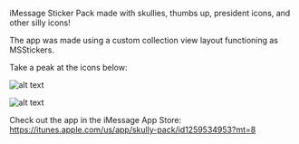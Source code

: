 iMessage Sticker Pack made with skullies, thumbs up, president icons, and other silly icons!

The app was made using a custom collection view layout functioning as MSStickers.

Take a peak at the icons below:

![alt text](https://d26dzxoao6i3hh.cloudfront.net/items/3i161f2J0M2B0w3n3V21/Simulator%20Screen%20Shot%20-%20iPhone%208%20Plus%20-%202017-11-28%20at%2012.35.12.png?v=098f4b43 "Expanded View 1")

![alt text](https://d26dzxoao6i3hh.cloudfront.net/items/0C0o1X1B2l2J0w2U3q42/Simulator%20Screen%20Shot%20-%20iPhone%208%20Plus%20-%202017-11-28%20at%2012.35.16.png?v=2387ca00 "Expanded View 2")


Check out the app in the iMessage App Store: https://itunes.apple.com/us/app/skully-pack/id1259534953?mt=8
